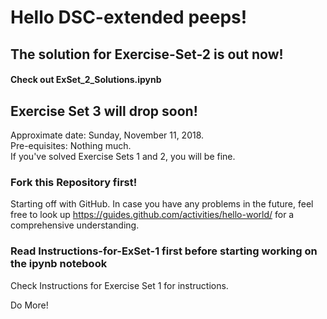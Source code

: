 # Hello DSC-extended peeps!

## The solution for Exercise-Set-2 is out now!

#### Check out ExSet_2_Solutions.ipynb

## Exercise Set 3 will drop soon!

Approximate date: Sunday, November 11, 2018.  
Pre-equisites: Nothing much.  
If you've solved Exercise Sets 1 and 2, you will be fine.

### Fork this Repository first!

Starting off with GitHub.
In case you have any problems in the future, feel free to look up https://guides.github.com/activities/hello-world/
for a comprehensive understanding.

### Read Instructions-for-ExSet-1 first before starting working on the ipynb notebook

Check Instructions for Exercise Set 1 for instructions.

Do More!
